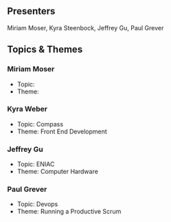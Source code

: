 ## Presenters

Miriam Moser, Kyra Steenbock, Jeffrey Gu, Paul Grever

## Topics & Themes

### Miriam Moser

* Topic:
* Theme:

### Kyra Weber

* Topic: Compass
* Theme: Front End Development

### Jeffrey Gu

* Topic: ENIAC
* Theme: Computer Hardware 

### Paul Grever

* Topic: Devops
* Theme: Running a Productive Scrum
